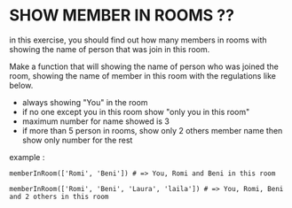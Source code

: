 # SHOW MEMBER IN ROOMS ??

in this exercise, you should find out how many members in rooms with showing the name of person that was join in this room.

Make a function that will showing the name of person who was joined the room, showing the name of member in this room with the regulations like below.

- always showing "You" in the room
- if no one except you in this room show "only you in this room"
- maximum number for name showed is 3
- if more than 5 person in rooms, show only 2 others member name then show only number for the rest

example :  

```
memberInRoom(['Romi', 'Beni']) # => You, Romi and Beni in this room
```

```
memberInRoom(['Romi', 'Beni', 'Laura', 'laila']) # => You, Romi, Beni and 2 others in this room
```